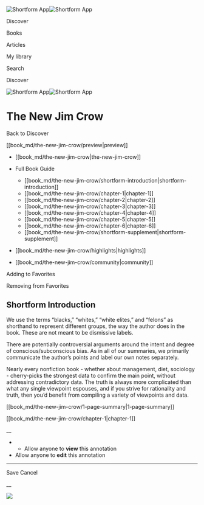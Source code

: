 ![Shortform App](/img/logo.36a2399e.svg)![Shortform App](/img/logo-dark.70c1b072.svg)

Discover

Books

Articles

My library

Search

Discover

![Shortform App](/img/logo.36a2399e.svg)![Shortform App](/img/logo-dark.70c1b072.svg)

# The New Jim Crow

Back to Discover

[[book_md/the-new-jim-crow/preview|preview]]

  * [[book_md/the-new-jim-crow|the-new-jim-crow]]
  * Full Book Guide

    * [[book_md/the-new-jim-crow/shortform-introduction|shortform-introduction]]
    * [[book_md/the-new-jim-crow/chapter-1|chapter-1]]
    * [[book_md/the-new-jim-crow/chapter-2|chapter-2]]
    * [[book_md/the-new-jim-crow/chapter-3|chapter-3]]
    * [[book_md/the-new-jim-crow/chapter-4|chapter-4]]
    * [[book_md/the-new-jim-crow/chapter-5|chapter-5]]
    * [[book_md/the-new-jim-crow/chapter-6|chapter-6]]
    * [[book_md/the-new-jim-crow/shortform-supplement|shortform-supplement]]
  * [[book_md/the-new-jim-crow/highlights|highlights]]
  * [[book_md/the-new-jim-crow/community|community]]



Adding to Favorites 

Removing from Favorites 

## Shortform Introduction

We use the terms “blacks,” “whites,” “white elites,” and “felons” as shorthand to represent different groups, the way the author does in the book. These are not meant to be dismissive labels.

There are potentially controversial arguments around the intent and degree of conscious/subconscious bias. As in all of our summaries, we primarily communicate the author’s points and label our own notes separately.

Nearly every nonfiction book - whether about management, diet, sociology - cherry-picks the strongest data to confirm the main point, without addressing contradictory data. The truth is always more complicated than what any single viewpoint espouses, and if you strive for rationality and truth, then you’d benefit from compiling a variety of viewpoints and data.

[[book_md/the-new-jim-crow/1-page-summary|1-page-summary]]

[[book_md/the-new-jim-crow/chapter-1|chapter-1]]

__

  *   * Allow anyone to **view** this annotation
  * Allow anyone to **edit** this annotation



* * *

Save Cancel

__




![](https://bat.bing.com/action/0?ti=56018282&Ver=2&mid=3ddaba1e-b751-4c62-a40f-a89ebadfd002&sid=1711133063fa11eebdec89a8b8ae3bbc&vid=171147a063fa11eea7440fcfeb230d96&vids=0&msclkid=N&pi=0&lg=en-US&sw=800&sh=600&sc=24&nwd=1&tl=Shortform%20%7C%20The%20New%20Jim%20Crow&p=https%3A%2F%2Fwww.shortform.com%2Fapp%2Fbook%2Fthe-new-jim-crow%2Fshortform-introduction&r=&lt=436&evt=pageLoad&sv=1&rn=786144)
